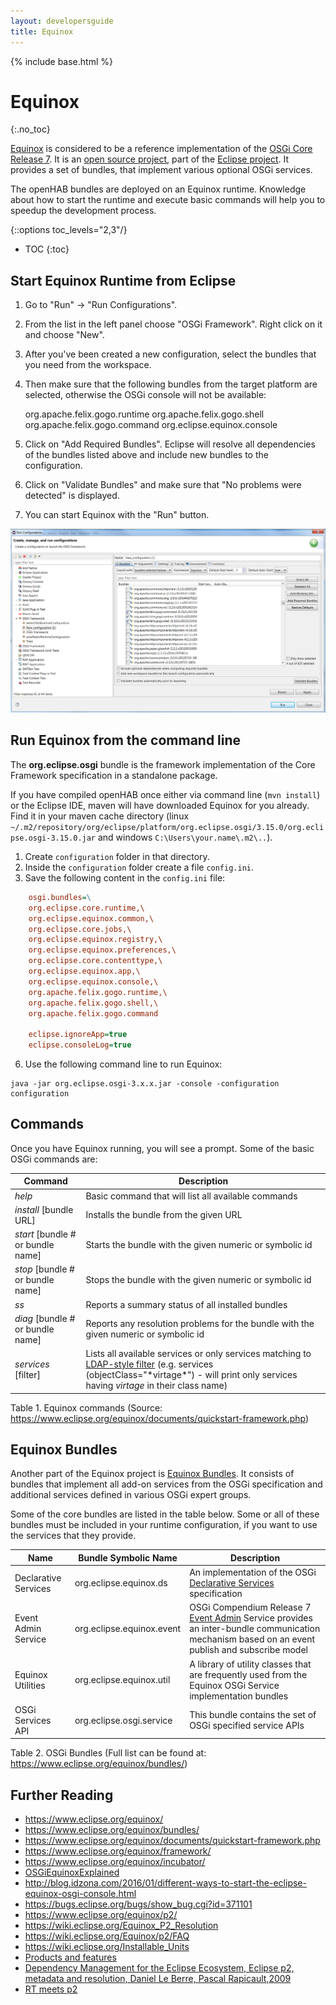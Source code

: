```yaml
---
layout: developersguide
title: Equinox
---
```


{% include base.html %}

# Equinox
{:.no_toc}

[Equinox][Equinox] is considered to be a reference implementation of the [OSGi Core Release 7][OSGi-core].
It is an [open source project][Equinox-repo], part of the [Eclipse project][Eclipse].
It provides a set of bundles, that implement various optional OSGi services.

The openHAB bundles are deployed on an Equinox runtime.
Knowledge about how to start the runtime and execute basic commands will help you to speedup the development process.

{::options toc_levels="2,3"/}
* TOC
{:toc}

## Start Equinox Runtime from Eclipse

1. Go to "Run" -> "Run Configurations".
2. From the list in the left panel choose "OSGi Framework". Right click on it and choose "New".
3. After you've been created a new configuration, select the bundles that you need from the workspace.
4. Then make sure that the following bundles from the target platform are selected, otherwise the OSGi console will not be available:

    org.apache.felix.gogo.runtime
    org.apache.felix.gogo.shell
    org.apache.felix.gogo.command
    org.eclipse.equinox.console

5. Click on "Add Required Bundles". Eclipse will resolve all dependencies of the bundles listed above and include new bundles to the configuration.
6. Click on "Validate Bundles" and make sure that "No problems were detected" is displayed.
7. You can start Equinox with the "Run" button.

![Run Configurations dialog window](images/runconfiguration.png)

## Run Equinox from the command line

The **org.eclipse.osgi** bundle is the framework implementation of the Core Framework specification in a standalone package.

If you have compiled openHAB once either via command line (`mvn install`) or the Eclipse IDE, maven will have downloaded Equinox for you already.
Find it in your maven cache directory (linux `~/.m2/repository/org/eclipse/platform/org.eclipse.osgi/3.15.0/org.eclipse.osgi-3.15.0.jar`
and windows `C:\Users\your.name\.m2\..`).

 1. Create `configuration` folder in that directory.
 2. Inside the `configuration` folder create a file `config.ini`.
 3. Save the following content in the `config.ini` file:

```ini
    osgi.bundles=\
    org.eclipse.core.runtime,\
    org.eclipse.equinox.common,\
    org.eclipse.core.jobs,\
    org.eclipse.equinox.registry,\
    org.eclipse.equinox.preferences,\
    org.eclipse.core.contenttype,\
    org.eclipse.equinox.app,\
    org.eclipse.equinox.console,\
    org.apache.felix.gogo.runtime,\
    org.apache.felix.gogo.shell,\
    org.apache.felix.gogo.command

    eclipse.ignoreApp=true
    eclipse.consoleLog=true
```

 6. Use the following command line to run Equinox:

```shell
java -jar org.eclipse.osgi-3.x.x.jar -console -configuration configuration
```

## Commands

Once you have Equinox running, you will see a prompt.
Some of the basic OSGi commands are:

| Command                           | Description                                                                                                                                                                                                                                                       |
|-----------------------------------|-------------------------------------------------------------------------------------------------------------------------------------------------------------------------------------------------------------------------------------------------------------------|
| *help*                            | Basic command that will list all available commands                                                                                                                                                                                                               |
| *install* [bundle URL]            | Installs the bundle from the given URL                                                                                                                                                                                                                            |
| *start* [bundle # or bundle name] | Starts the bundle with the given numeric or symbolic id                                                                                                                                                                                                           |
| *stop* [bundle # or bundle name]  | Stops the bundle with the given numeric or symbolic id                                                                                                                                                                                                            |
| *ss*                              | Reports a summary status of all installed bundles                                                                                                                                                                                                                 |
| *diag* [bundle # or bundle name]  | Reports any resolution problems for the bundle with the given numeric or symbolic id                                                                                                                                                                              |
| *services* [filter]               | Lists all available services or only services matching to [LDAP-style filter](http://www.ldapexplorer.com/en/manual/109010000-ldap-filter-syntax.htm) (e.g. services (objectClass="\*virtage\*") - will print only services having *virtage* in their class name) |

Table 1. Equinox commands (Source: <https://www.eclipse.org/equinox/documents/quickstart-framework.php>)

## Equinox Bundles

Another part of the Equinox project is [Equinox Bundles][Equinox-Bundles].
It consists of bundles that implement all add-on services from the OSGi specification and additional services defined in various OSGi expert groups.

Some of the core bundles are listed in the table below.
Some or all of these bundles must be included in your runtime configuration, if you want to use the services that they provide.

 Name | Bundle Symbolic Name | Description
 -------- | -------- | --------
Declarative Services | org.eclipse.equinox.ds | An implementation of the OSGi [Declarative Services](osgids.html) specification
Event Admin Service | org.eclipse.equinox.event | OSGi Compendium Release 7 [Event Admin](https://osgi.org/javadoc/osgi.cmpn/7.0.0/org/osgi/service/event/EventAdmin.html) Service provides an inter-bundle communication mechanism based on an event publish and subscribe model
Equinox Utilities | org.eclipse.equinox.util | A library of utility classes that are frequently used from the Equinox OSGi Service implementation bundles
OSGi Services API | org.eclipse.osgi.service | This bundle contains the set of OSGi specified service APIs

Table 2. OSGi Bundles (Full list can be found at: <https://www.eclipse.org/equinox/bundles/>)

## Further Reading

- <https://www.eclipse.org/equinox/>
- <https://www.eclipse.org/equinox/bundles/>
- <https://www.eclipse.org/equinox/documents/quickstart-framework.php>
- <https://www.eclipse.org/equinox/framework/>
- <https://www.eclipse.org/equinox/incubator/>
- [OSGiEquinoxExplained](https://eclipse.org/equinox/documents/eclipsist2007/EclipseSummitTurkey2007-OSGiEquinoxExplained.pdf)
- <http://blog.idzona.com/2016/01/different-ways-to-start-the-eclipse-equinox-osgi-console.html>
- <https://bugs.eclipse.org/bugs/show_bug.cgi?id=371101>
- <https://www.eclipse.org/equinox/p2/>
- <https://wiki.eclipse.org/Equinox_P2_Resolution>
- <https://wiki.eclipse.org/Equinox/p2/FAQ>
- <https://wiki.eclipse.org/Installable_Units>
- [Products and features](https://help.eclipse.org/mars/index.jsp?topic=%2Forg.eclipse.platform.doc.isv%2Fguide%2Fproduct_def.htm)
- [Dependency Management for the Eclipse Ecosystem, Eclipse p2, metadata and resolution, Daniel Le Berre, Pascal Rapicault,2009](https://hal.archives-ouvertes.fr/hal-00870855/document)
- [RT meets p2](https://bkapukaranov.wordpress.com/category/tech/virgo/)

[Equinox]: https://www.eclipse.org/equinox/
[OSGi-Core]: https://osgi.org/download/r7/osgi.core-7.0.0.pdf
[Equinox-repo]: https://git.eclipse.org/c/equinox/
[Eclipse]: https://eclipse.org/eclipse/
[Equinox-Bundles]: https://www.eclipse.org/equinox/bundles/
[Equinox-Incubator]: https://www.eclipse.org/equinox/incubator/
[p2]: https://www.eclipse.org/equinox/p2/
[Equinox-Server]: https://www.eclipse.org/equinox/incubator/server/
[products]: https://help.eclipse.org/mars/index.jsp?topic=%2Forg.eclipse.platform.doc.isv%2Fguide%2Fproduct_def.htm
[plugins]: https://help.eclipse.org/mars/index.jsp?topic=%2Forg.eclipse.platform.doc.isv%2Fguide%2Fproduct_def_plugins.htm&cp=2_0_21_2
[features]: https://help.eclipse.org/mars/index.jsp?topic=%2Forg.eclipse.platform.doc.isv%2Fguide%2Fproduct_def_feature.htm&cp=2_0_21_1
